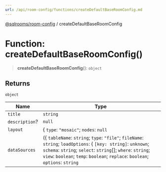 ```yaml
---
url: /api/room-config/functions/createDefaultBaseRoomConfig.md
---
```

[@sqlrooms/room-config](../index.md) / createDefaultBaseRoomConfig

# Function: createDefaultBaseRoomConfig()

> **createDefaultBaseRoomConfig**(): `object`

## Returns

`object`

| Name | Type |
| ------ | ------ |
|  `title` | `string` |
|  `description`? | `null` | `string` |
|  `layout` | { `type`: `"mosaic"`; `nodes`: `null` | `string` | [`MosaicLayoutParent`](../type-aliases/MosaicLayoutParent.md); `pinned`: `string`\[]; `fixed`: `string`\[]; } |
|  `dataSources` | ({ `tableName`: `string`; `type`: `"file"`; `fileName`: `string`; `loadOptions`: { `[key: string]`: `unknown`; `schema`: `string`; `select`: `string`\[]; `where`: `string`; `view`: `boolean`; `temp`: `boolean`; `replace`: `boolean`; `options`: `string` | `Record`<`string`, `unknown`> | `string`\[]; `method`: `"st_read"`; } | { `[key: string]`: `unknown`; `schema`: `string`; `select`: `string`\[]; `where`: `string`; `view`: `boolean`; `temp`: `boolean`; `replace`: `boolean`; `method`: `"read_json"` | `"read_ndjson"` | `"read_parquet"` | `"read_csv"` | `"auto"`; }; } | { `tableName`: `string`; `type`: `"url"`; `url`: `string`; `loadOptions`: { `[key: string]`: `unknown`; `schema`: `string`; `select`: `string`\[]; `where`: `string`; `view`: `boolean`; `temp`: `boolean`; `replace`: `boolean`; `options`: `string` | `Record`<`string`, `unknown`> | `string`\[]; `method`: `"st_read"`; } | { `[key: string]`: `unknown`; `schema`: `string`; `select`: `string`\[]; `where`: `string`; `view`: `boolean`; `temp`: `boolean`; `replace`: `boolean`; `method`: `"read_json"` | `"read_ndjson"` | `"read_parquet"` | `"read_csv"` | `"auto"`; }; `httpMethod`: `string`; `headers`: `Record`<`string`, `string`>; } | { `tableName`: `string`; `type`: `"sql"`; `sqlQuery`: `string`; })\[] |
